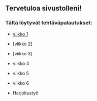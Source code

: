 ## Tervetuloa sivustolleni!
### Tältä löytyvät tehtäväpalautukset:
* [viikko 1](vko2.md)

* [viikko 2]

* [viikko 3]

* viikko 4

* viikko 5

* viikko 6

* Harjoitustyö
